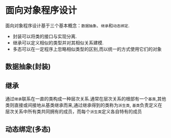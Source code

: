 # 面向对象程序设计

面向对象程序设计基于三个基本概念：`数据抽象`、`继承`和`动态绑定`.<br/>
- 封装可以将类的接口与实现分离.<br/>
- 继承可以定义相似的类型并对其相似关系建模.<br/>
- 多态可以在一定程序上忽略相似类型的区别,而以统一的方式使用它们的对象

## 数据抽象(封装)

## 继承
通过`继承`联系在一直的类构成一种层次关系.通常在层次关系的根部有一个`基类`,其他类则直接或间接地从基类继承而来,通过继承得到的类称为`派生类`,
`基类`负责定义在层次关系中所有类共同拥有的成员，而每个`派生类`定义各自特有的成员
## 动态绑定(多态)
